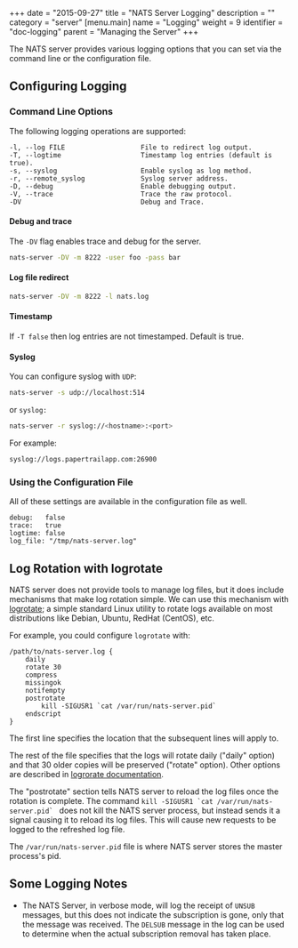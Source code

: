 +++
date = "2015-09-27"
title = "NATS Server Logging"
description = ""
category = "server"
[menu.main]
  name = "Logging"
  weight = 9
  identifier = "doc-logging"
  parent = "Managing the Server"
+++

The NATS server provides various logging options that you can set via the command line or the configuration file.

## Configuring Logging

### Command Line Options

The following logging operations are supported:

    -l, --log FILE                   File to redirect log output.
    -T, --logtime                    Timestamp log entries (default is true).
    -s, --syslog                     Enable syslog as log method.
    -r, --remote_syslog              Syslog server address.
    -D, --debug                      Enable debugging output.
    -V, --trace                      Trace the raw protocol.
    -DV                              Debug and Trace.

#### Debug and trace

The `-DV` flag enables trace and debug for the server.

```sh
nats-server -DV -m 8222 -user foo -pass bar
```

#### Log file redirect

```sh
nats-server -DV -m 8222 -l nats.log
```

#### Timestamp

If `-T false` then log entries are not timestamped. Default is true.

#### Syslog

You can configure syslog with `UDP`:

```sh
nats-server -s udp://localhost:514
```

or `syslog:`

```sh
nats-server -r syslog://<hostname>:<port>
```

For example:

```sh
syslog://logs.papertrailapp.com:26900
```

### Using the Configuration File

All of these settings are available in the configuration file as well.

```ascii
debug:   false
trace:   true
logtime: false
log_file: "/tmp/nats-server.log"
```

## Log Rotation with logrotate

NATS server does not provide tools to manage log files, but it does include mechanisms that make log rotation simple. We can use this mechanism with [logrotate](https://github.com/logrotate/logrotate); a simple standard Linux utility to rotate logs available on most distributions like Debian, Ubuntu, RedHat (CentOS), etc.

For example, you could configure `logrotate` with:

```ascii
/path/to/nats-server.log {
    daily
    rotate 30
    compress
    missingok
    notifempty
    postrotate
        kill -SIGUSR1 `cat /var/run/nats-server.pid`
    endscript
}
```

The first line specifies the location that the subsequent lines will apply to.

The rest of the file specifies that the logs will rotate daily ("daily" option) and that 30 older copies will be preserved ("rotate" option). Other options are described in [logrorate documentation](https://linux.die.net/man/8/logrotate).

The "postrotate" section tells NATS server to reload the log files once the rotation is complete. The command ```kill -SIGUSR1 `cat /var/run/nats-server.pid` ``` does not kill the NATS server process, but instead sends it a signal causing it to reload its log files. This will cause new requests to be logged to the refreshed log file.

The `/var/run/nats-server.pid` file is where NATS server stores the master process's pid.

## Some Logging Notes

- The NATS Server, in verbose mode, will log the receipt of `UNSUB` messages, but this does not indicate the subscription is gone, only that the message was received. The `DELSUB` message in the log can be used to determine when the actual subscription removal has taken place.